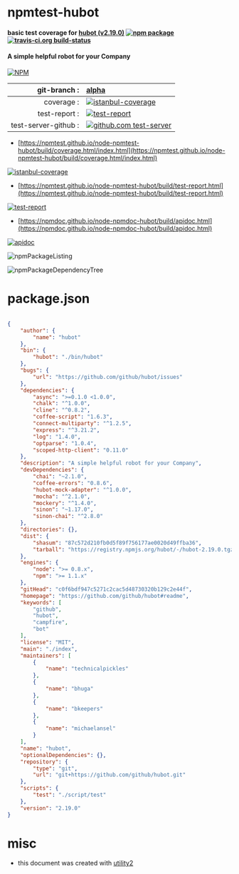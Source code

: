 # npmtest-hubot

#### basic test coverage for  [hubot (v2.19.0)](https://github.com/github/hubot#readme)  [![npm package](https://img.shields.io/npm/v/npmtest-hubot.svg?style=flat-square)](https://www.npmjs.org/package/npmtest-hubot) [![travis-ci.org build-status](https://api.travis-ci.org/npmtest/node-npmtest-hubot.svg)](https://travis-ci.org/npmtest/node-npmtest-hubot)

#### A simple helpful robot for your Company

[![NPM](https://nodei.co/npm/hubot.png?downloads=true&downloadRank=true&stars=true)](https://www.npmjs.com/package/hubot)

| git-branch : | [alpha](https://github.com/npmtest/node-npmtest-hubot/tree/alpha)|
|--:|:--|
| coverage : | [![istanbul-coverage](https://npmtest.github.io/node-npmtest-hubot/build/coverage.badge.svg)](https://npmtest.github.io/node-npmtest-hubot/build/coverage.html/index.html)|
| test-report : | [![test-report](https://npmtest.github.io/node-npmtest-hubot/build/test-report.badge.svg)](https://npmtest.github.io/node-npmtest-hubot/build/test-report.html)|
| test-server-github : | [![github.com test-server](https://npmtest.github.io/node-npmtest-hubot/GitHub-Mark-32px.png)](https://npmtest.github.io/node-npmtest-hubot/build/app/index.html) | | build-artifacts : | [![build-artifacts](https://npmtest.github.io/node-npmtest-hubot/glyphicons_144_folder_open.png)](https://github.com/npmtest/node-npmtest-hubot/tree/gh-pages/build)|

- [https://npmtest.github.io/node-npmtest-hubot/build/coverage.html/index.html](https://npmtest.github.io/node-npmtest-hubot/build/coverage.html/index.html)

[![istanbul-coverage](https://npmtest.github.io/node-npmtest-hubot/build/screenCapture.buildCi.browser.%252Ftmp%252Fbuild%252Fcoverage.lib.html.png)](https://npmtest.github.io/node-npmtest-hubot/build/coverage.html/index.html)

- [https://npmtest.github.io/node-npmtest-hubot/build/test-report.html](https://npmtest.github.io/node-npmtest-hubot/build/test-report.html)

[![test-report](https://npmtest.github.io/node-npmtest-hubot/build/screenCapture.buildCi.browser.%252Ftmp%252Fbuild%252Ftest-report.html.png)](https://npmtest.github.io/node-npmtest-hubot/build/test-report.html)

- [https://npmdoc.github.io/node-npmdoc-hubot/build/apidoc.html](https://npmdoc.github.io/node-npmdoc-hubot/build/apidoc.html)

[![apidoc](https://npmdoc.github.io/node-npmdoc-hubot/build/screenCapture.buildCi.browser.%252Ftmp%252Fbuild%252Fapidoc.html.png)](https://npmdoc.github.io/node-npmdoc-hubot/build/apidoc.html)

![npmPackageListing](https://npmtest.github.io/node-npmtest-hubot/build/screenCapture.npmPackageListing.svg)

![npmPackageDependencyTree](https://npmtest.github.io/node-npmtest-hubot/build/screenCapture.npmPackageDependencyTree.svg)



# package.json

```json

{
    "author": {
        "name": "hubot"
    },
    "bin": {
        "hubot": "./bin/hubot"
    },
    "bugs": {
        "url": "https://github.com/github/hubot/issues"
    },
    "dependencies": {
        "async": ">=0.1.0 <1.0.0",
        "chalk": "^1.0.0",
        "cline": "^0.8.2",
        "coffee-script": "1.6.3",
        "connect-multiparty": "^1.2.5",
        "express": "^3.21.2",
        "log": "1.4.0",
        "optparse": "1.0.4",
        "scoped-http-client": "0.11.0"
    },
    "description": "A simple helpful robot for your Company",
    "devDependencies": {
        "chai": "~2.1.0",
        "coffee-errors": "0.8.6",
        "hubot-mock-adapter": "^1.0.0",
        "mocha": "^2.1.0",
        "mockery": "^1.4.0",
        "sinon": "~1.17.0",
        "sinon-chai": "^2.8.0"
    },
    "directories": {},
    "dist": {
        "shasum": "87c572d210fb0d5f89f756177ae0020d49ffba36",
        "tarball": "https://registry.npmjs.org/hubot/-/hubot-2.19.0.tgz"
    },
    "engines": {
        "node": ">= 0.8.x",
        "npm": ">= 1.1.x"
    },
    "gitHead": "c0f6bdf947c5271c2cac5d48730320b129c2e44f",
    "homepage": "https://github.com/github/hubot#readme",
    "keywords": [
        "github",
        "hubot",
        "campfire",
        "bot"
    ],
    "license": "MIT",
    "main": "./index",
    "maintainers": [
        {
            "name": "technicalpickles"
        },
        {
            "name": "bhuga"
        },
        {
            "name": "bkeepers"
        },
        {
            "name": "michaelansel"
        }
    ],
    "name": "hubot",
    "optionalDependencies": {},
    "repository": {
        "type": "git",
        "url": "git+https://github.com/github/hubot.git"
    },
    "scripts": {
        "test": "./script/test"
    },
    "version": "2.19.0"
}
```



# misc
- this document was created with [utility2](https://github.com/kaizhu256/node-utility2)
